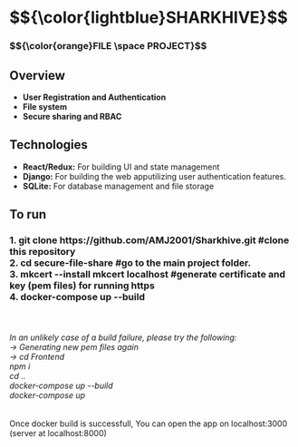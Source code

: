 <h1>$${\color{lightblue}SHARKHIVE}$$</h1>	
<h3>$${\color{orange}FILE \space PROJECT}$$</h3>	

## Overview
- **User Registration and Authentication** 
- **File system** 
- **Secure sharing and RBAC**

## Technologies
- **React/Redux:** For building UI and state management
- **Django:** For building the web apputilizing user authentication features.
- **SQLite:** For database management and file storage

## To run
<h3>
1. git clone https://github.com/AMJ2001/Sharkhive.git #clone this repository<br>
2. cd secure-file-share #go to the main project folder.<br>
3. mkcert --install mkcert localhost #generate certificate and key (pem files) for running https<br>
4. docker-compose up --build</h3><br>

<h6>
In an unlikely case of a build failure, please try the following:<br>
  -> Generating new pem files again  <br>
  -> cd Frontend  <br>
     npm i  <br>
     cd ..  <br>
   docker-compose up --build  <br>
   docker-compose up </h6>

     
Once docker build is successfull, You can open the app on localhost:3000 (server at localhost:8000)

